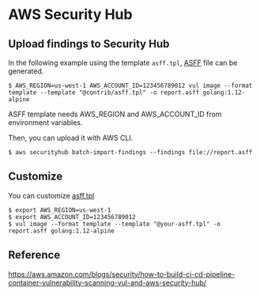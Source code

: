 # AWS Security Hub

## Upload findings to Security Hub

In the following example using the template `asff.tpl`, [ASFF](https://docs.aws.amazon.com/securityhub/latest/userguide/securityhub-findings-format.html) file can be generated.

```
$ AWS_REGION=us-west-1 AWS_ACCOUNT_ID=123456789012 vul image --format template --template "@contrib/asff.tpl" -o report.asff golang:1.12-alpine
```

ASFF template needs AWS_REGION and AWS_ACCOUNT_ID from environment variables.

Then, you can upload it with AWS CLI.

```
$ aws securityhub batch-import-findings --findings file://report.asff
```

## Customize
You can customize [asff.tpl](https://github.com/khulnasoft-lab/vul/blob/main/contrib/asff.tpl)

```
$ export AWS_REGION=us-west-1
$ export AWS_ACCOUNT_ID=123456789012
$ vul image --format template --template "@your-asff.tpl" -o report.asff golang:1.12-alpine
```

## Reference
https://aws.amazon.com/blogs/security/how-to-build-ci-cd-pipeline-container-vulnerability-scanning-vul-and-aws-security-hub/
